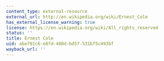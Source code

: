 ```yaml
---
content_type: external-resource
external_url: http://en.wikipedia.org/wiki/Ernest_Cole
has_external_license_warning: true
license: https://en.wikipedia.org/wiki/All_rights_reserved
status: ''
title: Ernest Cole
uid: abe791c6-e8fd-480d-bd57-531bf5c493bf
wayback_url: ''
---
```

